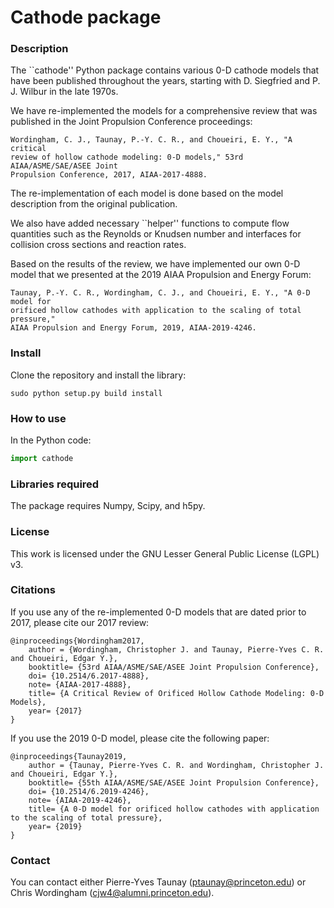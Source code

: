 # Cathode package
### Description
The ``cathode'' Python package contains various 0-D cathode models that have
been published throughout the years, starting with D. Siegfried and P. J. 
Wilbur in the late 1970s. 

We have re-implemented the models for a comprehensive review that was published
in the Joint Propulsion Conference proceedings:
```
Wordingham, C. J., Taunay, P.-Y. C. R., and Choueiri, E. Y., "A critical
review of hollow cathode modeling: 0-D models," 53rd AIAA/ASME/SAE/ASEE Joint 
Propulsion Conference, 2017, AIAA-2017-4888. 
```
The re-implementation of each model is done based on the model description from 
the original publication.

We also have added necessary ``helper'' functions to compute flow quantities
such as the Reynolds or Knudsen number and interfaces for collision cross
sections and reaction rates. 

Based on the results of the review, we have implemented our own 0-D model that
we presented at the 2019 AIAA Propulsion and Energy Forum:
```
Taunay, P.-Y. C. R., Wordingham, C. J., and Choueiri, E. Y., "A 0-D model for 
orificed hollow cathodes with application to the scaling of total pressure,"
AIAA Propulsion and Energy Forum, 2019, AIAA-2019-4246.
```

### Install 
Clone the repository and install the library:
```
sudo python setup.py build install
```

### How to use
In the Python code:
```python
import cathode
```

### Libraries required
The package requires Numpy, Scipy, and h5py.

### License
This work is licensed under the GNU Lesser General Public License (LGPL) v3.

### Citations
If you use any of the re-implemented 0-D models that are dated prior to 2017, 
please cite our 2017 review:
```
@inproceedings{Wordingham2017,
    author = {Wordingham, Christopher J. and Taunay, Pierre-Yves C. R. and Choueiri, Edgar Y.},
    booktitle= {53rd AIAA/ASME/SAE/ASEE Joint Propulsion Conference},
    doi= {10.2514/6.2017-4888},
    note= {AIAA-2017-4888},
    title= {A Critical Review of Orificed Hollow Cathode Modeling: 0-D Models},
    year= {2017}
}
```

If you use the 2019 0-D model, please cite the following paper:
```
@inproceedings{Taunay2019,
    author = {Taunay, Pierre-Yves C. R. and Wordingham, Christopher J. and Choueiri, Edgar Y.},
    booktitle= {55th AIAA/ASME/SAE/ASEE Joint Propulsion Conference},
    doi= {10.2514/6.2019-4246},
    note= {AIAA-2019-4246},
    title= {A 0-D model for orificed hollow cathodes with application to the scaling of total pressure},
    year= {2019}
}
```

### Contact
You can contact either Pierre-Yves Taunay (ptaunay@princeton.edu) or Chris
Wordingham (cjw4@alumni.princeton.edu).
